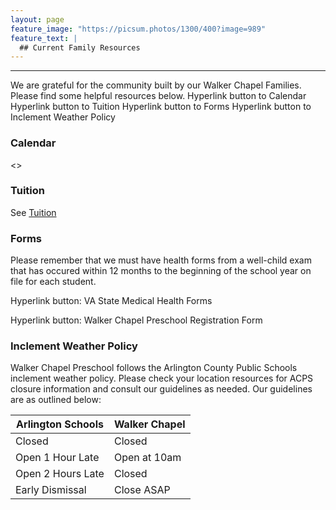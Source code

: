 ```yaml
---
layout: page
feature_image: "https://picsum.photos/1300/400?image=989"
feature_text: |
  ## Current Family Resources
---
```


---

We are grateful for the community built by our Walker Chapel Families.  Please find some helpful resources below.
Hyperlink button to Calendar
Hyperlink button to Tuition
Hyperlink button to Forms
Hyperlink button to Inclement Weather Policy

### Calendar

<>

### Tuition

See [Tuition](/tuition.html)

### Forms

Please remember that we must have health forms from a well-child exam that has occured within 12 months to the beginning of the school year on file for each student.

Hyperlink button: VA State Medical Health Forms

Hyperlink button: Walker Chapel Preschool Registration Form

### Inclement Weather Policy

Walker Chapel Preschool follows the Arlington County Public Schools inclement weather policy.  Please check your location resources for ACPS closure information and consult our guidelines as needed.  Our guidelines are as outlined below:

| Arlington Schools | Walker Chapel |
|---|---|
| Closed | Closed |
| Open 1 Hour Late | Open at 10am |
| Open 2 Hours Late | Closed |
| Early Dismissal | Close ASAP |

